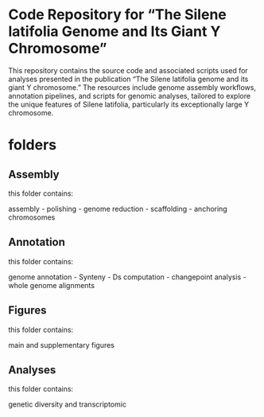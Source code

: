 # Code Repository for “The Silene latifolia Genome and Its Giant Y Chromosome”

This repository contains the source code and associated scripts used for analyses presented in the publication “The Silene latifolia genome and its giant Y chromosome.” 
The resources include genome assembly workflows, annotation pipelines, 
and scripts for genomic analyses, tailored to explore the unique features of Silene latifolia, particularly its exceptionally large Y chromosome.

# folders

## Assembly

this folder contains:

assembly - polishing - genome reduction - scaffolding - anchoring chromosomes

## Annotation

this folder contains:

genome annotation - Synteny - Ds computation - changepoint analysis - whole genome alignments

## Figures

this folder contains:

main and supplementary figures

## Analyses

this folder contains:

genetic diversity and transcriptomic

